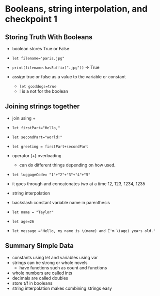 # Booleans, string interpolation, and checkpoint 1
## Storing Truth With Booleans
- boolean stores True or False
- `let filename="paris.jpg"`
- `print(filename.hasSuffix(".jpg"))` -> True

- assign true or false as a value to the variable or constant
  - `let gooddogs=true`
  - ! is a not for the boolean

## Joining strings together
- join using +
- `let firstPart="Hello,"`
- `let secondPart="world!"`
- `let greeting = firstPart+secondPart`
- operator (+) overloading
  - can do different things depending on how used.

- `let luggageCode= "1"+"2"+"3"+"4"+"5"`
- it goes through and concatonates two at a time 12, 123, 1234, 1235

- string interpolation
- backslash constant variable name in parenthesis
- `let name = "Taylor"`
- `let age=26`
- `let message ="Hello, my name is \(name) and I'm \(age) years old."`

## Summary Simple Data
- constants using let and variables using var
- strings can be strong or whole novels
  - have functions such as count and functions
- whole numbers are called ints
- decimals are called doubles
- store t/f in booleans
- string interpolation makes combining strings easy

